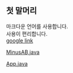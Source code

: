 ## 첫 말머리
마크다운 언어를 사용합니다.  
사용이 편리합니다.  
[google link](https://www.google.com/)

[MinusAB,java](https://github.com/Giljinsu/study_javas/blob/master/src/MinusAB.java)

[App.java](https://github.com/Giljinsu/study_javas/blob/master/src/App.java)
